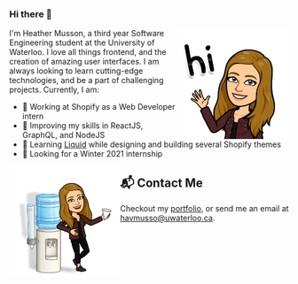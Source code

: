 ### Hi there 👋

<a href="https://heathermusson.com/"><img src="https://github.com/heathermusson/heathermusson/raw/master/assets/hi.JPG" align="right" height="200" /></a>

I'm Heather Musson, a third year Software Engineering student at the University of Waterloo. I love all things frontend, and the creation of amazing user interfaces. I am always looking to learn cutting-edge technologies, and be a part of challenging projects. Currently, I am:

- 🏢 Working at Shopify as a Web Developer intern
- 📔 Improving my skills in ReactJS, GraphQL, and NodeJS
- 🎨 Learning <a href="https://shopify.github.io/liquid/">Liquid</a> while designing and building several Shopify themes
- 👀 Looking for a Winter 2021 internship

<img src="https://github.com/heathermusson/heathermusson/raw/master/assets/water.jpeg" align="left" height="200" />

## 📬 Contact Me

Checkout my <a href="https://heathermusson.com">portfolio</a>, or send me an email at havmusso@uwaterloo.ca.

<!-- 
Ideas:
- https://github.com/brpaz
- https://dev.to/waylonwalker/what-s-on-your-github-profile-40p3
- https://github.com/abhisheknaiidu/awesome-github-profile-readme#icons-
-->
